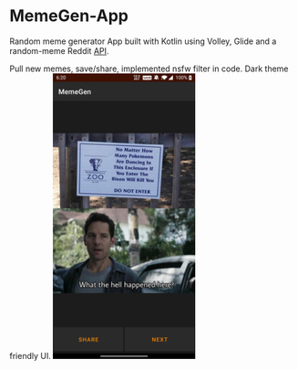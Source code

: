 # MemeGen-App
Random meme generator App built with Kotlin using Volley, Glide and a random-meme Reddit [API](https://github.com/D3vd/Meme_Api). 

Pull new memes, save/share, implemented nsfw filter in code.
Dark theme friendly UI.
<img src="readme/first.jpg" height=500px width=250px>
